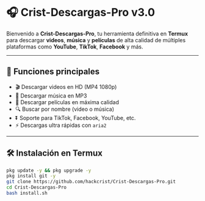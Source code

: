 # 🎧 Crist-Descargas-Pro v3.0

Bienvenido a **Crist-Descargas-Pro**, tu herramienta definitiva en **Termux** para descargar **videos**, **música** y **películas** de alta calidad de múltiples plataformas como **YouTube**, **TikTok**, **Facebook** y más.

---

## 🚀 Funciones principales

- 🎬 Descargar videos en HD (MP4 1080p)
- 🎵 Descargar música en MP3
- 🎥 Descargar películas en máxima calidad
- 🔍 Buscar por nombre (video o música)
- ⏬ Soporte para TikTok, Facebook, YouTube, etc.
- ⚡ Descargas ultra rápidas con `aria2`

---

## 🛠️ Instalación en Termux

```bash
pkg update -y && pkg upgrade -y
pkg install git -y
git clone https://github.com/hackcrist/Crist-Descargas-Pro.git
cd Crist-Descargas-Pro
bash install.sh

